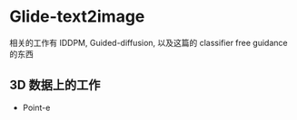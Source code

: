 # Glide-text2image

相关的工作有 IDDPM, Guided-diffusion, 以及这篇的 classifier free guidance 的东西

## 3D 数据上的工作

- Point-e
